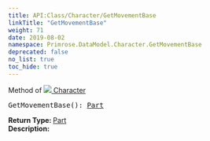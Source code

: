 ```yaml
---
title: API:Class/Character/GetMovementBase
linkTitle: "GetMovementBase"
weight: 71
date: 2019-08-02
namespace: Primrose.DataModel.Character.GetMovementBase
deprecated: false
no_list: true
toc_hide: true
---
```

Method of <a href="/docs/api-reference/Class/Character"><img src="/icons/silk/humanoid.png"/>&nbsp;Character</a>
<pre class="method-declaration">
GetMovementBase(): <a class="type" href="/docs/api-reference/Class/Part">Part</a></pre>
<b>Return Type: </b>
<a class="type" href="/docs/api-reference/Class/Part">Part</a>
<br/>
<b>Description: </b>